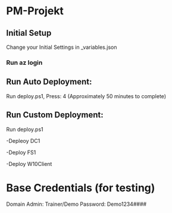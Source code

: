 # PM-Projekt

## Initial Setup

Change your Initial Settings in _variables.json


### Run az login

## Run Auto Deployment:

Run deploy.ps1, Press: 4 (Approximately 50 minutes to complete)

## Run Custom Deployment:

Run deploy.ps1

-Depleoy DC1

-Deploy FS1

-Deploy W10Client

# Base Credentials (for testing)

Domain Admin:
Trainer/Demo
Password: Demo1234####